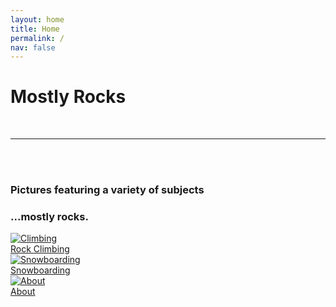 ```yaml
---
layout: home
title: Home
permalink: /
nav: false
---
```


<div class="home-hero-section">
  <div class="header-content">
    <div class="header-content-inner">
      <h1>Mostly Rocks</h1>
      <br>
      <hr>
      <br>
      <br>
      <h3>Pictures featuring a variety of subjects</h3>
      <h3>...mostly rocks.</h3>
    </div>
  </div>
</div>

<div class="photo-grid">
  <a href="/rock-climbing" class="grid-item">
    <img src="https://images.mostlyrocks.com/home/climbing.jpeg" alt="Climbing">
    <div class="overlay-text">Rock Climbing</div>
  </a>
  <a href="/snowboarding" class="grid-item">
    <img src="https://images.mostlyrocks.com/home/skiing.jpeg" alt="Snowboarding">
    <div class="overlay-text">Snowboarding</div>
  </a>
  <a href="/about" class="grid-item">
    <img src="https://images.mostlyrocks.com/home/about.jpeg" alt="About">
    <div class="overlay-text">About</div>
  </a>
  <!-- Add more grid items as needed -->
</div>


